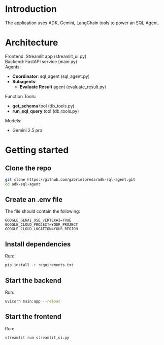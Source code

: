 # Introduction
The application uses ADK, Gemini, LangChain tools to power an SQL Agent.

# Architecture

Frontend: Streamlit app (streamlit_ui.py)   
Backend: FastAPI service (main.py)   
Agents:   
* **Coordinator**: sql_agent (sql_agent.py)  
* **Subagents**:  
    * **Evaluate Result** agent (evaluate_result.py)   

Function Tools:  
* **get_schema** tool (db_tools.py)  
* **run_sql_query** tool (db_tools.py)  

Models:  
* Gemini 2.5 pro  

# Getting started

## Clone the repo

```bash
git clone https://github.com/gabrielpreda/adk-sql-agent.git
cd adk-sql-agent
```

## Create an .env file

The file should contain the following:
```
GOOGLE_GENAI_USE_VERTEXAI=TRUE
GOOGLE_CLOUD_PROJECT=YOUR_PROJECT
GOOGLE_CLOUD_LOCATION=YOUR_REGION
```

## Install dependencies

Run:
```bash
pip install -r requirements.txt
```

## Start the backend

Run:
```bash
uvicorn main:app --reload
```

## Start the frontend

Run:
```bash
streamlit run streamlit_ui.py
```




